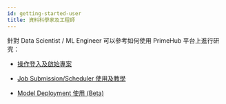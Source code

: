 ```yaml
---
id: getting-started-user
title: 資料科學家及工程師
---
```



針對 Data Scientist / ML Engineer 可以參考如何使用 PrimeHub 平台上進行研究：

+ [操作登入及啟始專案](quickstart/login-portal-user)

+ [Job Submission/Scheduler 使用及教學](job-submission-cht)

+ [Model Deployment 使用 (Beta)](model-deployment-feature)

